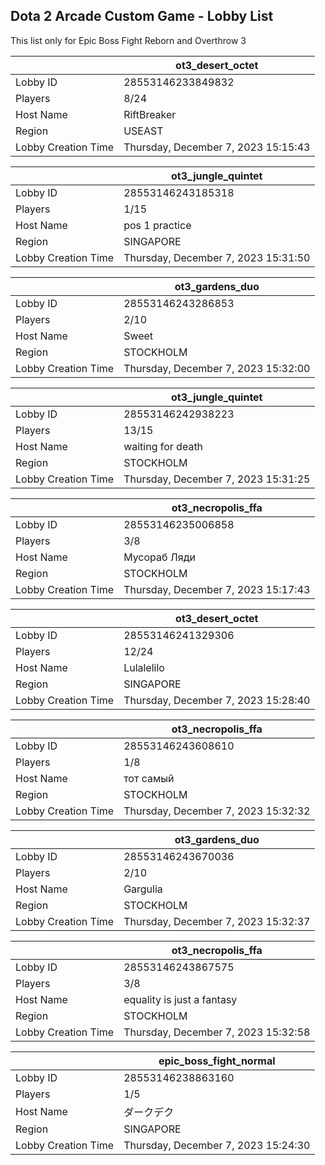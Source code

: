 ## Dota 2 Arcade Custom Game - Lobby List

This list only for Epic Boss Fight Reborn and Overthrow 3

|  | ot3_desert_octet |
| ------ | ------ |
| Lobby ID | 28553146233849832 |
| Players | 8/24 |
| Host Name | RiftBreaker |
| Region | USEAST |
| Lobby Creation Time | Thursday, December 7, 2023 15:15:43 |


|  | ot3_jungle_quintet |
| ------ | ------ |
| Lobby ID | 28553146243185318 |
| Players | 1/15 |
| Host Name | pos 1 practice |
| Region | SINGAPORE |
| Lobby Creation Time | Thursday, December 7, 2023 15:31:50 |


|  | ot3_gardens_duo |
| ------ | ------ |
| Lobby ID | 28553146243286853 |
| Players | 2/10 |
| Host Name | Sweet |
| Region | STOCKHOLM |
| Lobby Creation Time | Thursday, December 7, 2023 15:32:00 |


|  | ot3_jungle_quintet |
| ------ | ------ |
| Lobby ID | 28553146242938223 |
| Players | 13/15 |
| Host Name | waiting for death |
| Region | STOCKHOLM |
| Lobby Creation Time | Thursday, December 7, 2023 15:31:25 |


|  | ot3_necropolis_ffa |
| ------ | ------ |
| Lobby ID | 28553146235006858 |
| Players | 3/8 |
| Host Name | Мусораб Ляди |
| Region | STOCKHOLM |
| Lobby Creation Time | Thursday, December 7, 2023 15:17:43 |


|  | ot3_desert_octet |
| ------ | ------ |
| Lobby ID | 28553146241329306 |
| Players | 12/24 |
| Host Name | Lulalelilo |
| Region | SINGAPORE |
| Lobby Creation Time | Thursday, December 7, 2023 15:28:40 |


|  | ot3_necropolis_ffa |
| ------ | ------ |
| Lobby ID | 28553146243608610 |
| Players | 1/8 |
| Host Name | тот самый |
| Region | STOCKHOLM |
| Lobby Creation Time | Thursday, December 7, 2023 15:32:32 |


|  | ot3_gardens_duo |
| ------ | ------ |
| Lobby ID | 28553146243670036 |
| Players | 2/10 |
| Host Name | Gargulia |
| Region | STOCKHOLM |
| Lobby Creation Time | Thursday, December 7, 2023 15:32:37 |


|  | ot3_necropolis_ffa |
| ------ | ------ |
| Lobby ID | 28553146243867575 |
| Players | 3/8 |
| Host Name | equality is just a fantasy |
| Region | STOCKHOLM |
| Lobby Creation Time | Thursday, December 7, 2023 15:32:58 |


|  | epic_boss_fight_normal |
| ------ | ------ |
| Lobby ID | 28553146238863160 |
| Players | 1/5 |
| Host Name | ダークデク |
| Region | SINGAPORE |
| Lobby Creation Time | Thursday, December 7, 2023 15:24:30 |


